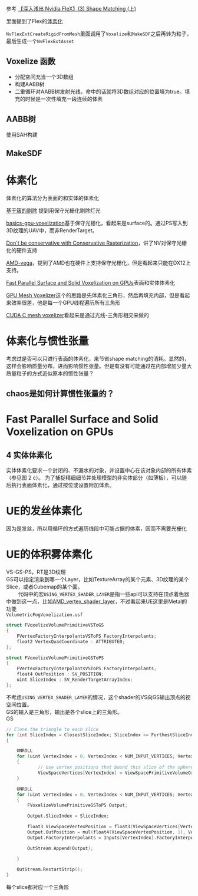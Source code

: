 参考 [【深入浅出 Nvidia FleX】(3) Shape Matching (上)](https://zhuanlan.zhihu.com/p/51380047)  

里面提到了Flex的[体素化](https://github.com/NVIDIAGameWorks/FleX)  

`NvFlexExtCreateRigidFromMesh`里面调用了`Voxelize`和`MakeSDF`之后再转为粒子，最后生成一个`NvFlexExtAsset`   

## Voxelize 函数
* 分配空间充当一个3D数组
* 构建AABB树
* 二重循环对AABB树发射光线，命中的话就将3D数组对应的位置填为true。填充的时候是一次性填充一段连续的体素



## AABB树
使用SAH构建   

## MakeSDF


# 体素化
体素化的算法分为表面的和实体的体素化   

[基于簇的剔除](https://advances.realtimerendering.com/s2017/2017_Sig_Improved_Culling_final.pdf) 提到用保守光栅化剔除灯光        

[basics-gpu-voxelization](https://developer.nvidia.com/content/basics-gpu-voxelization)基于保守光栅化，看起来是surface的。通过PS写入到3D纹理的UAV中，而非RenderTarget。  

[Don't be conservative with Conservative Rasterization](https://developer.nvidia.com/content/dont-be-conservative-conservative-rasterization)，讲了NV对保守光栅化的硬件支持  

[AMD-vega](https://www.techpowerup.com/review/amd-vega-microarchitecture-technical-overview/4.html)，提到了AMD也在硬件上支持保守光栅化，但是看起来只能在DX12上支持。  

[Fast Parallel Surface and Solid Voxelization on GPUs](http://research.michael-schwarz.com/publ/files/vox-siga10.pdf)表面和实体体素化

[GPU Mesh Voxelizer](https://bronsonzgeb.com/index.php/2021/05/22/gpu-mesh-voxelizer-part-1/)这个的思路是先体素化三角形，然后再填充内部，但是看起来效率很差，他是每一个GPU线程遍历所有三角形    

[CUDA C mesh voxelizer](https://github.com/kctess5/voxelizer)看起来是通过光线-三角形相交来做的    

# 体素化与惯性张量
考虑过是否可以只进行表面的体素化，来节省shape matching的消耗。显然的，这样会影响质量分布，进而影响惯性张量。但是有没有可能通过在内部增加少量大质量粒子的方式近似原本的惯性张量？   
## chaos是如何计算惯性张量的？


# Fast Parallel Surface and Solid Voxelization on GPUs 
## 4 实体体素化
实体体素化要求一个封闭的、不漏水的对象，并设置中心在该对象内部的所有体素（参见图 2 c）。 为了捕捉精细细节并处理模型的非实体部分（如薄板），可以随后执行表面体素化，通过按位或设置附加体素。   


# UE的发丝体素化
因为是发丝，所以用循环的方式遍历线段中可能占据的体素，因而不需要光栅化   

# UE的体积雾体素化
VS-GS-PS，RT是3D纹理   
GS可以指定渲染到哪一个Layer，比如TextureArray的某个元素、3D纹理的某个Slice，或者Cubemap的某个面。  
　　
代码中的宏`USING_VERTEX_SHADER_LAYER`是指一些api可以支持在顶点着色器中做到这一点，比如[AMD_vertex_shader_layer](https://registry.khronos.org/OpenGL/extensions/AMD/AMD_vertex_shader_layer.txt)，不过看起来UE这里是Metal的功能   
`VolumetricFogVoxelization.usf`  
```cpp
struct FVoxelizeVolumePrimitiveVSToGS
{
	FVertexFactoryInterpolantsVSToPS FactoryInterpolants;
	float2 VertexQuadCoordinate : ATTRIBUTE0;
};

struct FVoxelizeVolumePrimitiveGSToPS
{
	FVertexFactoryInterpolantsVSToPS FactoryInterpolants;
	float4 OutPosition : SV_POSITION;
	uint SliceIndex : SV_RenderTargetArrayIndex;
};
```  

不考虑`USING_VERTEX_SHADER_LAYER`的情况，这个shader的VS向GS输出顶点的视空间位置。   
GS的输入是三角形，输出是各个slice上的三角形。   
GS  
```cpp
// Clone the triangle to each slice
for (int SliceIndex = ClosestSliceIndex; SliceIndex <= FurthestSliceIndex; SliceIndex++)
{

    UNROLL
    for (uint VertexIndex = 0; VertexIndex < NUM_INPUT_VERTICES; VertexIndex++)
    {
            // Use vertex positions that bound this slice of the sphere in view space
            ViewSpaceVertices[VertexIndex] = ViewSpacePrimitiveVolumeOrigin.xy + PrimitiveCenterToVertex[VertexIndex] * SliceRadius;
    }

    UNROLL
    for (uint VertexIndex = 0; VertexIndex < NUM_INPUT_VERTICES; VertexIndex++)
    {
        FVoxelizeVolumePrimitiveGSToPS Output;

        Output.SliceIndex = SliceIndex;

        float3 ViewSpaceVertexPosition = float3(ViewSpaceVertices[VertexIndex], SliceDepth);
        Output.OutPosition = mul(float4(ViewSpaceVertexPosition, 1), VoxelizeVolumePass.ViewToVolumeClip);
        Output.FactoryInterpolants = Inputs[VertexIndex].FactoryInterpolants;

        OutStream.Append(Output);

    }

    OutStream.RestartStrip();
}
```  
每个slice都对应一个三角形   